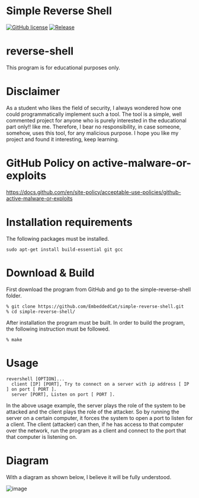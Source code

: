 # Simple Reverse Shell

[![GitHub license](https://img.shields.io/badge/Licence-MIT-brightgreen)](https://github.com/EmbeddedCat/simple-reverse-shell)
[![Release](https://img.shields.io/badge/Release-1.0-brightgreen)](https://github.com/EmbeddedCat/simple-reverse-shell)

# reverse-shell
This program is for educational purposes only.

# Disclaimer

As a student who likes the field of security, I always wondered how one could programmatically implement such a tool. The tool is a simple, well commented project for anyone who is purely interested in the educational part only!! like me. Therefore, I bear no responsibility, in case someone, somehow, uses this tool, for any malicious purpose. I hope you like my project and found it interesting, keep learning.

# GitHub Policy on active-malware-or-exploits

https://docs.github.com/en/site-policy/acceptable-use-policies/github-active-malware-or-exploits

# Installation requirements
The following packages must be installed.<br>
```
sudo apt-get install build-essential git gcc
```

# Download & Build

First download the program from GitHub and go to the simple-reverse-shell folder.

```
% git clone https://github.com/EmbeddedCat/simple-reverse-shell.git
% cd simple-reverse-shell/
```

After installation the program must be built. In order to build the program, the following instruction must be
followed.<br>

```
% make
```

# Usage

```
revershell [OPTION]...
  client [IP] [PORT], Try to connect on a server with ip address [ IP ] on port [ PORT ].
  server [PORT], Listen on port [ PORT ].
```
In the above usage example, the server plays the role of the system to be attacked and the client plays the role of the attacker. So by running the server on a certain computer, it forces the system to open a port to listen for a client. The client (attacker) can then, if he has access to that computer over the network, run the program as a client and connect to the port that that computer is listening on. <br>

# Diagram 

With a diagram as shown below, I believe it will be fully understood.

![image](https://user-images.githubusercontent.com/38585824/201480795-199ce0aa-72f3-4ed5-bf8e-29b70b2c0119.png)



